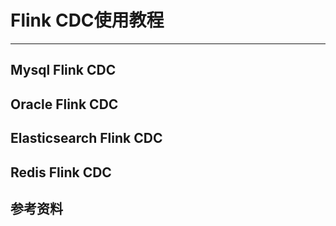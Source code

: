
# Flink CDC使用教程

---

## Mysql Flink CDC



## Oracle Flink CDC


## Elasticsearch Flink CDC


## Redis Flink CDC



















## 参考资料